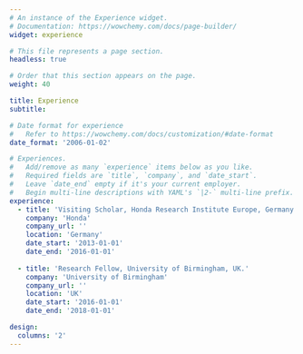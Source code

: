```yaml
---
# An instance of the Experience widget.
# Documentation: https://wowchemy.com/docs/page-builder/
widget: experience

# This file represents a page section.
headless: true

# Order that this section appears on the page.
weight: 40

title: Experience
subtitle:

# Date format for experience
#   Refer to https://wowchemy.com/docs/customization/#date-format
date_format: '2006-01-02'

# Experiences.
#   Add/remove as many `experience` items below as you like.
#   Required fields are `title`, `company`, and `date_start`.
#   Leave `date_end` empty if it's your current employer.
#   Begin multi-line descriptions with YAML's `|2-` multi-line prefix.
experience:
  - title: 'Visiting Scholar, Honda Research Institute Europe, Germany.'
    company: 'Honda'
    company_url: ''
    location: 'Germany'
    date_start: '2013-01-01'
    date_end: '2016-01-01'
        
  - title: 'Research Fellow, University of Birmingham, UK.'
    company: 'University of Birmingham'
    company_url: ''
    location: 'UK'
    date_start: '2016-01-01'
    date_end: '2018-01-01'

design:
  columns: '2'
---
```

